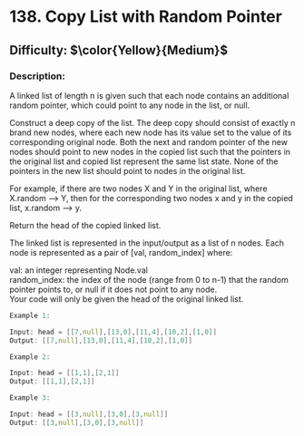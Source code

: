 # 138. Copy List with Random Pointer  
## Difficulty: $\color{Yellow}{Medium}$    

### Description:  
A linked list of length n is given such that each node contains an additional random pointer, which could point to any node in the list, or null.  
  
Construct a deep copy of the list. The deep copy should consist of exactly n brand new nodes, where each new node has its value set to the value of its corresponding original node. Both the next and random pointer of the new nodes should point to new nodes in the copied list such that the pointers in the original list and copied list represent the same list state. None of the pointers in the new list should point to nodes in the original list.  
  
For example, if there are two nodes X and Y in the original list, where X.random --> Y, then for the corresponding two nodes x and y in the copied list, x.random --> y.  
  
Return the head of the copied linked list.  
  
The linked list is represented in the input/output as a list of n nodes. Each node is represented as a pair of [val, random_index] where:  
  
val: an integer representing Node.val  
random_index: the index of the node (range from 0 to n-1) that the random pointer points to, or null if it does not point to any node.  
Your code will only be given the head of the original linked list.  
  
```c++
Example 1:

Input: head = [[7,null],[13,0],[11,4],[10,2],[1,0]]
Output: [[7,null],[13,0],[11,4],[10,2],[1,0]]
```
```c++
Example 2:

Input: head = [[1,1],[2,1]]
Output: [[1,1],[2,1]]
```
```c++
Example 3:

Input: head = [[3,null],[3,0],[3,null]]
Output: [[3,null],[3,0],[3,null]]
```